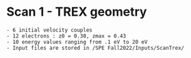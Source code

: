 # Scan 1 - TREX geometry
	- 6 initial velocity couples
	- 12 electrons : z0 = 0.30, zmax = 0.43
	- 10 energy values ranging from .1 eV to 20 eV
	- Input files are stored in /SPE Fall2022/Inputs/ScanTrex/
